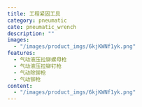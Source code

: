 ```yaml
---
title: 工程紧固工具
category: pneumatic
cate: pneumatic_wrench
description: ""
images:
  - "/images/product_imgs/6kjKWNf1yk.png"
features:
  - 气动液压拉铆螺母枪
  - 气动液压拉铆钉枪
  - 气动除铆枪
  - 气动铆枪
content:
  - "/images/product_imgs/6kjKWNf1yk.png"
---
```

